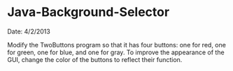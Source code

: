 # Java-Background-Selector
 Date: 4/2/2013
 
 Modify the TwoButtons program so that it has four buttons: one for red,
 one for green, one for blue, and one for gray. To improve the appearance of
 the GUI, change the color of the buttons to reflect their function.
